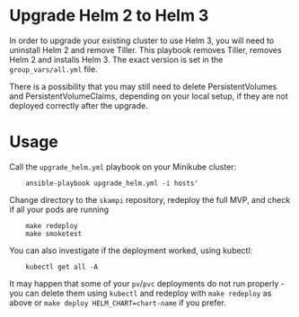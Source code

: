 # Upgrade Helm 2 to Helm 3  
In order to upgrade your existing cluster to use Helm 3, you will need to uninstall Helm 2 and remove Tiller. This playbook removes Tiller, removes Helm 2 and installs Helm 3. The exact version is set in the ``group_vars/all.yml`` file.

There is a possibility that you may still need to delete PersistentVolumes and PersistentVolumeClaims, depending on your local setup, if they are not deployed correctly after the upgrade.

# Usage
Call the `upgrade_helm.yml` playbook on your Minikube cluster: 

```
    ansible-playbook upgrade_helm.yml -i hosts'
```

Change directory to the `skampi` repository, redeploy the full MVP, and check if all your pods are running

```
    make redeploy
    make smoketest    
```

You can also investigate if the deployment worked, using kubectl:

```
    kubectl get all -A
```

It may happen that some of your `pv`/`pvc` deployments do not run properly - you can delete them using `kubectl` and redeploy with `make redeploy` as above or `make deploy HELM_CHART=chart-name` if you prefer.